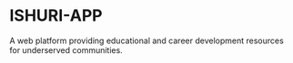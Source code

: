 # ISHURI-APP
A web platform providing educational and career development resources for underserved communities.
